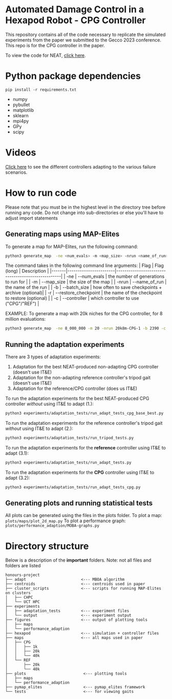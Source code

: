 # Automated Damage Control in a Hexapod Robot - CPG Controller

This repository contains all of the code necessary to replicate the simulated experiments from the paper we submitted to the Gecco 2023 conference. This repo is for the CPG controller in the paper.

To view the code for NEAT, [click here](https://github.com/DavidBlore/honours-project-NEAT).

# Python package dependencies

```shell
pip install -r requirements.txt
```

- numpy
- pybullet
- matplotlib
- sklearn
- mpi4py
- GPy
- scipy

# Videos

[Click here](https://youtu.be/zb89rz9omFI) to see the different controllers adapting to the various failure scenarios.

# How to run code

Please note that you must be in the highest level in the directory tree before running any code. Do not change into sub-directories or else you'll have to adjust import statements

## Generating maps using MAP-Elites

To generate a map for MAP-Elites, run the following command:

```bash
python3 generate_map  -ne <num_evals> -m <map_size> -nrun <name_of_run> -b <batch_size> -r <restore_checkpoint> -c <controller>
```

The command takes in the following command line arguments:
| Flag | Flag (long) | Description |
|-------|-----------------------|---------------------------------------------------|
| -ne | --num_evals | the number of generations to run for |
| -m | --map_size | the size of the map |
| -nrun | --name_of_run | the name of the run |
| -b | --batch_size | how often to save checkpoints + archive (optional)|
| -r | --restore_checkpoint | the name of the checkpoint to restore (optional) |
| -c | --controller | which controller to use ("CPG"/"REF") |

EXAMPLE: To generate a map with 20k niches for the CPG controller, for 8 million evaluations:

```bash
python3 generate_map  -ne 8_000_000 -m 20 -nrun 20k8m-CPG-1 -b 2390 -c CPG
```

## Running the adaptation experiments

There are 3 types of adaptation experiments:

1. Adaptation for the best NEAT-produced non-adapting CPG controller (doesn't use IT&E)
2. Adaptation for the non-adapting reference controller's tripod gait (doesn't use IT&E)
3. Adaptation for the reference/CPG controller (does us IT&E)

To run the adaptation experiments for the best NEAT-produced CPG controller _without_ using IT&E to adapt (1.):

```bash
python3 experiments/adaptation_tests/run_adapt_tests_cpg_base_best.py
```

To run the adaptation experiments for the reference controller's tripod gait _without_ using IT&E to adapt (2.):

```bash
python3 experiments/adaptation_tests/run_tripod_tests.py
```

To run the adaptation experiments for the **reference** controller using IT&E to adapt (3.1):

```bash
python3 experiments/adaptation_tests/run_adapt_tests.py
```

To run the adaptation experiments for the **CPG** controller using IT&E to adapt (3.2):

```bash
python3 experiments/adaptation_tests/run_adapt_tests_cpg.py
```

## Generating plots and running statistical tests

All plots can be generated using the files in the plots folder.
To plot a map: `plots/maps/plot_2d_map.py`
To plot a performance graph: `plots/performance_adaption/MOBA-graphs.py`

# Directory structure

Below is a description of the **important** folders.
Note: not all files and folders are listed

```
honours-project
├── adapt                        <--- MBOA algorithm
├── centroids                    <--- centroids used in paper
├── cluster_scripts              <--- scripts for running MAP-Elites on clusters
│   ├── CHPC
│   └── UCT HPC
├── experiments
│   ├── adaptation_tests         <--- experiment files
│   └── output                   <--- experiment output
├── figures                      <--- output of plotting tools
│   ├── maps
│   └── performance_adaption
├── hexapod                      <--- simulation + controller files
├── maps                         <--- all maps used in paper
│   ├── CPG
│   │   ├── 1k
│   │   ├── 20k
│   │   └── 40k
│   └── REF
│       ├── 20k
│       └── 40k
├── plots                         <--- plotting tools
│   ├── maps
│   └── performance_adaption
├── pymap_elites                  <--- pymap_elites framework
└── tests                         <--- for viewing gaits
```
